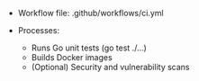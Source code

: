 * Workflow file: .github/workflows/ci.yml
* Processes:

  * Runs Go unit tests (go test ./...)
  * Builds Docker images
  * (Optional) Security and vulnerability scans